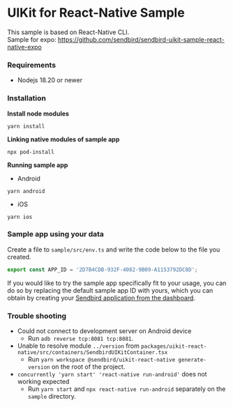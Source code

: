 # UIKit for React-Native Sample

This sample is based on React-Native CLI. <br/>
Sample for expo: https://github.com/sendbird/sendbird-uikit-sample-react-native-expo

### Requirements

- Nodejs 18.20 or newer

### Installation

**Install node modules**

```shell
yarn install
```

**Linking native modules of sample app**

```shell
npx pod-install
```

**Running sample app**

- Android

```shell
yarn android
```

- iOS

```shell
yarn ios
```

### Sample app using your data

Create a file to `sample/src/env.ts` and write the code below to the file you created.

```ts
export const APP_ID = '2D7B4CDB-932F-4082-9B09-A1153792DC8D';
```

If you would like to try the sample app specifically fit to your usage, you can do so by replacing the default sample app ID with yours, which you can obtain by creating your [Sendbird application from the dashboard](https://dashboard.sendbird.com/).

### Trouble shooting

- Could not connect to development server on Android device
  - Run `adb reverse tcp:8081 tcp:8081`.
- Unable to resolve module `../version` from `packages/uikit-react-native/src/containers/SendbirdUIKitContainer.tsx`
  - Run `yarn workspace @sendbird/uikit-react-native generate-version` on the root of the project.
- `concurrently 'yarn start' 'react-native run-android'` does not working expected
  - Run `yarn start` and `npx react-native run-android` separately on the `sample` directory.
